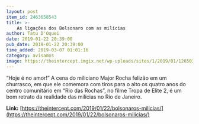 ```yaml
---
layout: post
item_id: 2463658543
title: >-
    As ligações dos Bolsonaro com as milícias
author: Tatu D'Oquei
date: 2019-01-22 20:39:00
pub_date: 2019-01-22 20:39:00
time_added: 2019-03-07 01:01:16
category: avisamos
image: https://theintercept.imgix.net/wp-uploads/sites/1/2019/01/12650328-high-1548191967.jpeg?auto=compress%2Cformat&q=90&fit=crop&w=1200&h=800
---
```


“Hoje é no amor!” A cena do miliciano Major Rocha felizão em um churrasco, em que ele comemora com tiros para o alto os quatro anos do centro comunitário em “Rio das Rochas”, no filme Tropa de Elite 2, é um bom retrato da realidade das milícias no Rio de Janeiro.

**Link:** [https://theintercept.com/2019/01/22/bolsonaros-milicias/](https://theintercept.com/2019/01/22/bolsonaros-milicias/)

